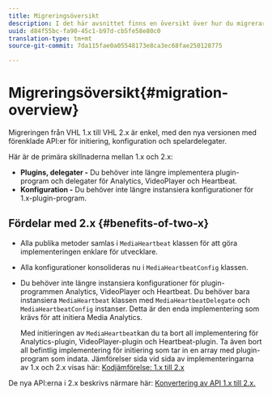 ```yaml
---
title: Migreringsöversikt
description: I det här avsnittet finns en översikt över hur du migrerar från 1.x- till 2.x-versioner av Media SDK.
uuid: d84f55bc-fa90-45c1-b97d-cb5fe58e80c0
translation-type: tm+mt
source-git-commit: 7da115fae0a05548173e8ca3ec68fae250128775

---
```



# Migreringsöversikt{#migration-overview}

Migreringen från VHL 1.x till VHL 2.x är enkel, med den nya versionen med förenklade API:er för initiering, konfiguration och spelardelegater.

Här är de primära skillnaderna mellan 1.x och 2.x:

* **Plugins, delegater -** Du behöver inte längre implementera plugin-program och delegater för Analytics, VideoPlayer och Heartbeat.
* **Konfiguration -** Du behöver inte längre instansiera konfigurationer för 1.x-plugin-program.

## Fördelar med 2.x {#benefits-of-two-x}

* Alla publika metoder samlas i `MediaHeartbeat` klassen för att göra implementeringen enklare för utvecklare.
* Alla konfigurationer konsolideras nu i `MediaHeartbeatConfig` klassen.
* Du behöver inte längre instansiera konfigurationer för plugin-programmen Analytics, VideoPlayer och Heartbeat. Du behöver bara instansiera `MediaHeartbeat` klassen med `MediaHeartbeatDelegate` och `MediaHeartbeatConfig` instanser. Detta är den enda implementering som krävs för att initiera Media Analytics.

   Med initieringen av `MediaHeartbeat`kan du ta bort all implementering för Analytics-plugin, VideoPlayer-plugin och Heartbeat-plugin. Ta även bort all befintlig implementering för initiering som tar in en array med plugin-program som indata. Jämförelser sida vid sida av implementeringarna av 1.x och 2.x visas här: [Kodjämförelse: 1.x till 2.x](./code-comparison-1x-2x.md)

De nya API:erna i 2.x beskrivs närmare här: [Konvertering av API 1.x till 2.x.](./1x-2x-api-change.md)
